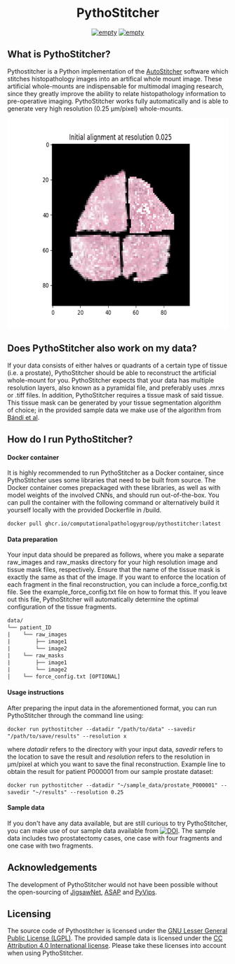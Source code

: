 <h1 align="center">PythoStitcher</h2>
<p align="center">
   <a href="https://github.com/psf/black"><img alt="empty" src=https://img.shields.io/badge/code%20style-black-000000.svg></a>
   <a href="https://github.com/computationalpathologygroup/pythostitcher/releases"><img alt="empty" src=https://img.shields.io/github/v/release/computationalpathologygroup/pythostitcher?include_prereleases&label=pre-release&logo=github.svg></a>
</p>


    
## What is PythoStitcher?
Pythostitcher is a Python implementation of the [AutoStitcher](https://www.nature.com/articles/srep29906) software which stitches histopathology images into an artifical whole mount image. These artificial whole-mounts are indispensable for multimodal imaging research, since they greatly improve the ability to relate histopathology information to pre-operative imaging. PythoStitcher works fully automatically and is able to generate very high resolution (0.25 µm/pixel) whole-mounts. 

<p align="center">
  <img width="640" height="480" src="./img/tform_progression.gif">
</p>

## Does PythoStitcher also work on my data?
If your data consists of either halves or quadrants of a certain type of tissue (i.e. a prostate), PythoStitcher should be able to reconstruct the artificial whole-mount for you. PythoStitcher expects that your data has multiple resolution layers, also known as a pyramidal file, and preferably uses .mrxs or .tiff files. In addition, PythoStitcher requires a tissue mask of said tissue. This tissue mask can be generated by your tissue segmentation algorithm of choice; in the provided sample data we make use of the algorithm from [Bándi et al](https://pubmed.ncbi.nlm.nih.gov/31871843/).

## How do I run PythoStitcher?
#### Docker container 
It is highly recommended to run PythoStitcher as a Docker container, since PythoStitcher uses some libraries that need to be built from source. The Docker container comes prepackaged with these libraries, as well as with model weights of the involved CNNs, and should run out-of-the-box. You can pull the container with the following command or alternatively build it yourself locally with the provided Dockerfile in /build.

	docker pull ghcr.io/computationalpathologygroup/pythostitcher:latest

#### Data preparation
Your input data should be prepared as follows, where you make a separate raw_images and raw_masks directory for your high resolution image and tissue mask files, respectively. Ensure that the name of the tissue mask is exactly the same as that of the image. If you want to enforce the location of each fragment in the final reconstruction, you can include a force_config.txt file. See the example_force_config.txt file on how to format this. If you leave out this file, PythoStitcher will automatically determine the optimal configuration of the tissue fragments.
	
	data/ 
	└── patient_ID
	|    └── raw_images
	|        ├── image1
	|        └── image2
	|    └── raw_masks
	|        ├── image1
	|        └── image2
	│    └── force_config.txt [OPTIONAL]


#### Usage instructions
            
After preparing the input data in the aforementioned format, you can run PythoStitcher through the command line using:

    docker run pythostitcher --datadir "/path/to/data" --savedir "/path/to/save/results" --resolution x
where *datadir* refers to the directory with your input data, *savedir* refers to the location to save the result and *resolution* refers to the resolution in µm/pixel at which you want to save the final reconstruction. Example line to obtain the result for patient P000001 from our sample prostate dataset:

    docker run pythostitcher --datadir "~/sample_data/prostate_P000001" --savedir "~/results" --resolution 0.25

#### Sample data 
If you don't have any data available, but are still curious to try PythoStitcher, you can make use of our sample data available from <a href="https://zenodo.org/record/7636102"><img src="https://zenodo.org/badge/DOI/10.5281/zenodo.7636102.svg" alt="DOI"></a>. The sample data includes two prostatectomy cases, one case with four fragments and one case with two fragments. 

## Acknowledgements
The development of PythoStitcher would not have been possible without the open-sourcing of [JigsawNet](https://github.com/Lecanyu/JigsawNet), [ASAP](https://github.com/computationalpathologygroup/ASAP) and [PyVips](https://github.com/libvips/pyvips).

## Licensing
The source code of Pythostitcher is licensed under the [GNU Lesser General Public License (LGPL)](https://www.gnu.org/licenses/lgpl-3.0.nl.html). The provided sample data is licensed under the [CC Attribution 4.0 International license](https://creativecommons.org/licenses/by/4.0/legalcode). Please take these licenses into account when using PythoStitcher.

